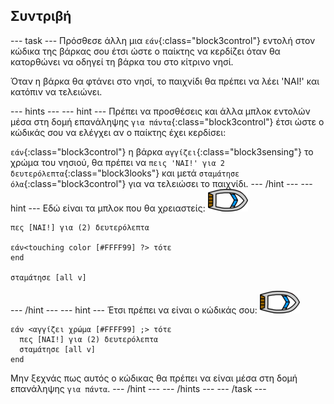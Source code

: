 ## Συντριβή

--- task --- Πρόσθεσε άλλη μια `εάν`{:class="block3control"} εντολή στον κώδικα της βάρκας σου έτσι ώστε ο παίκτης να κερδίζει όταν θα κατορθώνει να οδηγεί τη βάρκα του στο κίτρινο νησί.

Όταν η βάρκα θα φτάνει στο νησί, το παιχνίδι θα πρέπει να λέει 'ΝΑΙ!' και κατόπιν να τελειώνει.

--- hints ---
 --- hint --- Πρέπει να προσθέσεις και άλλα μπλοκ εντολών μέσα στη δομή επανάληψης `για πάντα`{:class="block3control"} έτσι ώστε ο κώδικάς σου να ελέγχει αν ο παίκτης έχει κερδίσει:

`εάν`{:class="block3control"} η βάρκα `αγγίζει`{:class="block3sensing"} το χρώμα του νησιού, θα πρέπει να `πεις 'ΝΑΙ!' για 2 δευτερόλεπτα`{:class="block3looks"} και μετά `σταμάτησε όλα`{:class="block3control"} για να τελειώσει το παιχνίδι.
--- /hint ---
 --- hint --- Εδώ είναι τα μπλοκ που θα χρειαστείς: ![χαρακτήρας-βάρκα](images/boat_resize.png)

```blocks3
πες [ΝΑΙ!] για (2) δευτερόλεπτα

εάν<touching color [#FFFF99] ?> τότε
end

σταμάτησε [all v]

```

--- /hint --- --- hint --- Έτσι πρέπει να είναι ο κώδικάς σου: ![χαρακτήρας-βάρκα](images/boat_resize.png)

```blocks3
εάν <αγγίζει χρώμα [#FFFF99] ;> τότε 
  πες [ΝΑΙ!] για (2) δευτερόλεπτα
  σταμάτησε [all v]
end
```

Μην ξεχνάς πως αυτός ο κώδικας θα πρέπει να είναι μέσα στη δομή επανάληψης `για πάντα`.
--- /hint ---
--- /hints --- --- /task ---